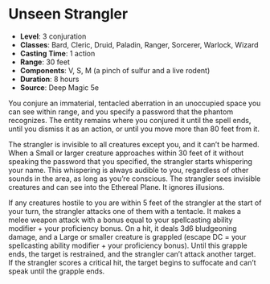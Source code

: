 # Unseen Strangler

- **Level**: 3 conjuration
- **Classes**: Bard, Cleric, Druid, Paladin, Ranger, Sorcerer, Warlock, Wizard
- **Casting Time**: 1 action
- **Range**: 30 feet
- **Components**: V, S, M (a pinch of sulfur and a live rodent)
- **Duration**: 8 hours
- **Source**: Deep Magic 5e

You conjure an immaterial, tentacled aberration in an unoccupied space you can see within range, and you specify a password that the phantom recognizes. The entity remains where you conjured it until the spell ends, until you dismiss it as an action, or until you move more than 80 feet from it.

The strangler is invisible to all creatures except you, and it can’t be harmed. When a Small or larger creature approaches within 30 feet of it without speaking the password that you specified, the strangler starts whispering your name. This whispering is always audible to you, regardless of other sounds in the area, as long as you’re conscious. The strangler sees invisible creatures and can see into the Ethereal Plane. It ignores illusions.

If any creatures hostile to you are within 5 feet of the strangler at the start of your turn, the strangler attacks one of them with a tentacle. It makes a melee weapon attack with a bonus equal to your spellcasting ability modifier + your proficiency bonus. On a hit, it deals 3d6 bludgeoning damage, and a Large or smaller creature is grappled (escape DC = your spellcasting ability modifier + your proficiency bonus). Until this grapple ends, the target is restrained, and the strangler can’t attack another target. If the strangler scores a critical hit, the target begins to suffocate and can’t speak until the grapple ends.

